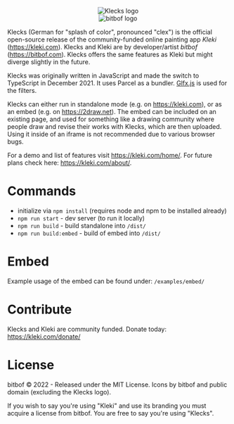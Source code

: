 <p style="text-align:center">
<img src="https://bitbof.com/stuff/2022-01-klecks/klecks-transparent-white.png" alt="Klecks logo"><br>
<img src="https://bitbof.com/stuff/2022-01-klecks/bitbof.png" alt="bitbof logo">
</p>

Klecks (German for "splash of color", pronounced "clex") is the official open-source release of the community-funded online painting app *Kleki* (https://kleki.com). Klecks and Kleki are by developer/artist *bitbof* (https://bitbof.com). Klecks offers the same features as Kleki but might diverge slightly in the future.

Klecks was originally written in JavaScript and made the switch to TypeScript in December 2021. It uses Parcel as a bundler.
[Glfx.js](https://github.com/evanw/glfx.js) is used for the filters.

Klecks can either run in standalone mode (e.g. on https://kleki.com), or as an embed (e.g. on https://2draw.net). The embed can be included on an existing page, and used for something like a drawing community where people draw and revise their works with Klecks, which are then uploaded. Using it inside of an iframe is not recommended due to various browser bugs.

For a demo and list of features visit https://kleki.com/home/. For future plans check here: https://kleki.com/about/.

# Commands
- initialize via `npm install` (requires node and npm to be installed already)
- `npm run start` - dev server (to run it locally)
- `npm run build` - build standalone into `/dist/`
- `npm run build:embed` - build of embed into `/dist/`

# Embed
Example usage of the embed can be found under: `/examples/embed/`

# Contribute
Klecks and Kleki are community funded. Donate today: https://kleki.com/donate/

# License

bitbof © 2022 - Released under the MIT License. Icons by bitbof and public domain (excluding the Klecks logo).

If you wish to say you're using "Kleki" and use its branding you must acquire a license from bitbof. You are free to say you're using "Klecks".